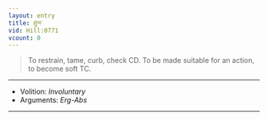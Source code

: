 ```yaml
---
layout: entry
title: ཐུལ་
vid: Hill:0771
vcount: 0
---
```

> To restrain, tame, curb, check CD\. To be made suitable for an action, to become soft TC\.

---
* Volition: _Involuntary_
* Arguments: _Erg-Abs_

---


